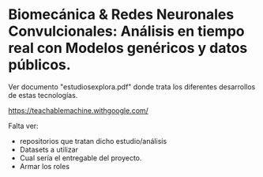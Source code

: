 # Biomecánica & Redes Neuronales Convulcionales: Análisis en tiempo real con Modelos genéricos y datos públicos.

Ver documento "estudiosexplora.pdf" donde trata los diferentes desarrollos de estas tecnologías.

https://teachablemachine.withgoogle.com/

Falta ver:
* repositorios que tratan dicho estudio/análisis
* Datasets a utilizar
* Cual sería el entregable del proyecto.
* Armar los roles